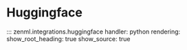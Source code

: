 # Huggingface

::: zenml.integrations.huggingface
    handler: python
    rendering:
      show_root_heading: true
      show_source: true
